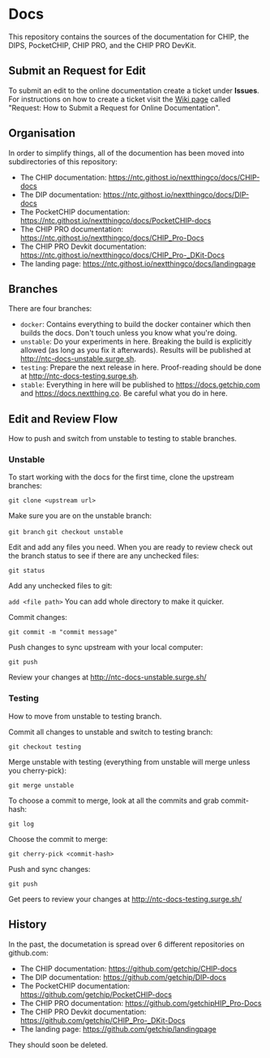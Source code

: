 # Docs 

This repository contains the sources of the documentation for CHIP, the DIPS, PocketCHIP, CHIP PRO, and the CHIP PRO DevKit.

## Submit an Request for Edit 

To submit an edit to the online documentation create a ticket under **Issues**. For instructions on how to create a ticket visit the [Wiki page](https://ntc.githost.io/nextthingco/docs/wikis/request) called "Request: How to Submit a Request for Online Documentation".

## Organisation

In order to simplify things, all of the documention has been moved into subdirectories of this repository:

  - The CHIP documentation: https://ntc.githost.io/nextthingco/docs/CHIP-docs
  - The DIP documentation: https://ntc.githost.io/nextthingco/docs/DIP-docs
  - The PocketCHIP documentation: https://ntc.githost.io/nextthingco/docs/PocketCHIP-docs
  - The CHIP PRO documentation: https://ntc.githost.io/nextthingco/docs/CHIP_Pro-Docs
  - The CHIP PRO Devkit documentation: https://ntc.githost.io/nextthingco/docs/CHIP_Pro-_DKit-Docs
  - The landing page: https://ntc.githost.io/nextthingco/docs/landingpage

## Branches

There are four branches:

  - `docker`: Contains everything to build the docker container which then builds the docs. Don't touch unless you know what you're doing.
  - `unstable`: Do your experiments in here. Breaking the build is explicitly allowed (as long as you fix it afterwards). Results will be published at http://ntc-docs-unstable.surge.sh.
  - `testing`: Prepare the next release in here.  Proof-reading should be done at http://ntc-docs-testing.surge.sh.
  - `stable`: Everything in here will be published to https://docs.getchip.com and https://docs.nextthing.co. Be careful what you do in here.
  

## Edit and Review Flow

How to push and switch from unstable to testing to stable branches. 

### Unstable

To start working with the docs for the first time, clone the upstream branches:

`git clone <upstream url>`

Make sure you are on the unstable branch:

`git branch`
`git checkout unstable`

Edit and add any files you need. When you are ready to review check out the branch status to see if there are any unchecked files:

`git status`

Add any unchecked files to git:

`add <file path>`  You can add whole directory to make it quicker.

Commit changes:

`git commit -m "commit message"`

Push changes to sync upstream with your local computer:

`git push`

Review your changes at http://ntc-docs-unstable.surge.sh/

### Testing

How to move from unstable to testing branch.

Commit all changes to unstable and switch to testing branch:

`git checkout testing`

Merge unstable with testing (everything from unstable will merge unless you cherry-pick):

`git merge unstable`

To choose a commit to merge, look at all the commits and grab commit-hash:

`git log`

Choose the commit to merge:

`git cherry-pick <commit-hash>`

Push and sync changes:

`git push`

Get peers to review your changes at http://ntc-docs-testing.surge.sh/

## History

In the past, the documetation is spread over 6 different repositories on github.com:

  - The CHIP documentation: https://github.com/getchip/CHIP-docs
  - The DIP documentation: https://github.com/getchip/DIP-docs
  - The PocketCHIP documentation: https://github.com/getchip/PocketCHIP-docs
  - The CHIP PRO documentation: https://github.com/getchipHIP_Pro-Docs
  - The CHIP PRO Devkit documentation: https://github.com/getchip/CHIP_Pro-_DKit-Docs
  - The landing page: https://github.com/getchip/landingpage

They should soon be deleted.
